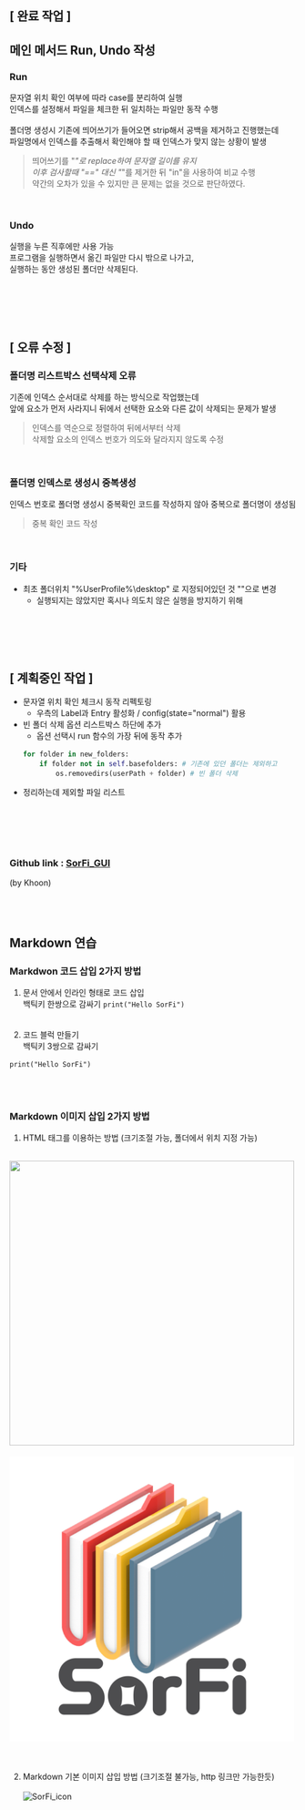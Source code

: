 <!-- 20250329 -->
## [ 완료 작업 ]
## 메인 메서드 Run, Undo 작성<br>

### **Run** 
문자열 위치 확인 여부에 따라 case를 분리하여 실행<br>
인덱스를 설정해서 파일을 체크한 뒤 일치하는 파일만 동작 수행<br><br>
폴더명 생성시 기존에 띄어쓰기가 들어오면 strip해서 공백을 제거하고 진행했는데<br>
파일명에서 인덱스를 추출해서 확인해야 할 때 인덱스가 맞지 않는 상황이 발생<br>
> 띄어쓰기를 "_"로 replace하여 문자열 길이를 유지<br>
이후 검사할때 "==" 대신 "_"를 제거한 뒤 "in"을 사용하여 비교 수행<br>
약간의 오차가 있을 수 있지만 큰 문제는 없을 것으로 판단하였다.

<br>

### **Undo** <br>
실행을 누른 직후에만 사용 가능<br>
프로그램을 실행하면서 옮긴 파일만 다시 밖으로 나가고,<br>
실행하는 동안 생성된 폴더만 삭제된다.

<br><br><br><br>

## [ 오류 수정 ]<br>

### 폴더명 리스트박스 선택삭제 오류<br>
기존에 인덱스 순서대로 삭제를 하는 방식으로 작업했는데<br>
앞에 요소가 먼저 사라지니 뒤에서 선택한 요소와 다른 값이 삭제되는 문제가 발생<br>
> 인덱스를 역순으로 정렬하여 뒤에서부터 삭제<br>
삭제할 요소의 인덱스 번호가 의도와 달라지지 않도록 수정

<br>

### 폴더명 인덱스로 생성시 중복생성<br>
인덱스 번호로 폴더명 생성시 중복확인 코드를 작성하지 않아 중복으로 폴더명이 생성됨<br>
> 중복 확인 코드 작성

<br>

### 기타
- 최초 폴더위치 "%UserProfile%\desktop" 로 지정되어있던 것 ""으로 변경
    - 실행되지는 않았지만 혹시나 의도치 않은 실행을 방지하기 위해 

<br><br><br><br>

## [ 계획중인 작업 ]<br>
- 문자열 위치 확인 체크시 동작 리펙토링
    - 우측의 Label과 Entry 활성화 / config(state="normal") 활용
- 빈 폴더 삭제 옵션 리스트박스 하단에 추가
    - 옵션 선택시 run 함수의 가장 뒤에 동작 추가
    ```py
    for folder in new_folders:
        if folder not in self.basefolders: # 기존에 있던 폴더는 제외하고
            os.removedirs(userPath + folder) # 빈 폴더 삭제
    ```
- 정리하는데 제외할 파일 리스트




<br><br><br><br>


### Github link : [SorFi_GUI](https://github.com/pugi-kh/SorFi_GUI#)
(by Khoon)
<br><br><br><br>




## Markdown 연습<br>
### Markdwon 코드 삽입 2가지 방법
1. 문서 안에서 인라인 형태로 코드 삽입<br>
백틱키 한쌍으로 감싸기 `print("Hello SorFi")`
<br><br><br>
2. 코드 블럭 만들기<br>
백틱키 3쌍으로 감싸기
```
print("Hello SorFi")
```
<br><br>
### Markdown 이미지 삽입 2가지 방법
1. HTML 태그를 이용하는 방법 (크기조절 가능, 폴더에서 위치 지정 가능)<br><br>
<img src="https://img1.daumcdn.net/thumb/R1280x0/?scode=mtistory2&fname=https%3A%2F%2Fblog.kakaocdn.net%2Fdn%2FtcqVK%2FbtsM1jkylb0%2Fu7nFXISIgxCUiEWv2Wap51%2Fimg.png" width="500" height="500"/>
<br><br>
<img src="../resource/icon/SorFi_icon+.png" width="500" height="500"/>
<br><br><br>

2. Markdown 기본 이미지 삽입 방법 (크기조절 불가능, http 링크만 가능한듯)<br><br>
![SorFi_icon](https://img1.daumcdn.net/thumb/R1280x0/?scode=mtistory2&fname=https%3A%2F%2Fblog.kakaocdn.net%2Fdn%2FtcqVK%2FbtsM1jkylb0%2Fu7nFXISIgxCUiEWv2Wap51%2Fimg.png)